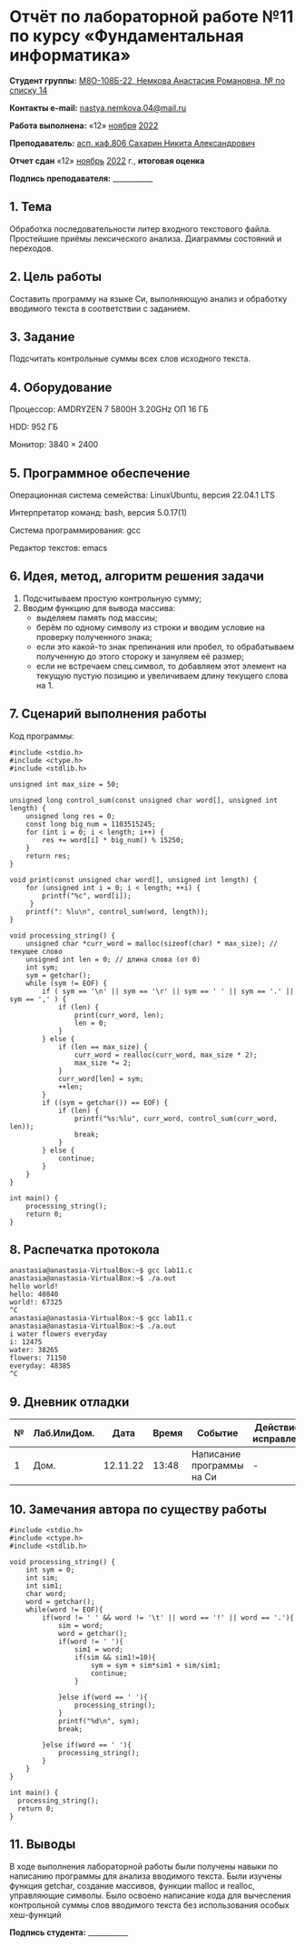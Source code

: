 # Отчёт по лабораторной работе №11 по курсу «Фундаментальная информатика»

<b>Студент группы:</b> <ins>М8О-108Б-22, Немкова Анастасия Романовна, № по списку 14</ins>

<b>Контакты e-mail:</b> <ins>nastya.nemkova.04@mail.ru<ins>

<b>Работа выполнена:</b> «12» <ins>ноября</ins> <ins>2022</ins>

<b>Преподаватель:</b> <ins>асп. каф.806 Сахарин Никита Александрович</ins>

<b>Отчет сдан</b> «12» <ins>ноябрь</ins> <ins>2022</ins> г., <b>итоговая оценка</b> <ins>

<b>Подпись преподавателя:</b> ___________

## 1. Тема
  
Обработка последовательности литер входного текстового файла. Простейшие приёмы лексического анализа. Диаграммы состояний и переходов. 

## 2. Цель работы

Составить программу на языке Си, выполняющую анализ и обработку вводимого текста в соответствии с заданием.

## 3. Задание

Подсчитать контрольные суммы всех слов исходного текста.

## 4. Оборудование

Процессор: AMDRYZEN 7 5800H 3.20GHz ОП 16 ГБ

НDD: 952 ГБ

Монитор: 3840 × 2400

## 5. Программное обеспечение

Операционная система семейства: LinuxUbuntu, версия 22.04.1 LTS

Интерпретатор команд: bash, версия 5.0.17(1)

Система программирования: gcc

Редактор текстов: emacs

## 6. Идея, метод, алгоритм решения задачи

1. Подсчитываем простую контрольную сумму;
2. Вводим функцию для вывода массива:
   - выделяем память под массиы;
   - берём по одному символу из строки и вводим условие на проверку полученного знака;
   - если это какой-то знак препинания или пробел, то обрабатываем полученную до этого стороку и зануляем её размер;
   - если не встречаем спец.символ, то добавляем этот элемент на текущую пустую позицию и увеличиваем длину текущего слова на 1.
   
## 7. Сценарий выполнения работы


Код программы:

```
#include <stdio.h>
#include <ctype.h>
#include <stdlib.h>

unsigned int max_size = 50;

unsigned long control_sum(const unsigned char word[], unsigned int length) {
    unsigned long res = 0;
    const long big_num = 1103515245;
    for (int i = 0; i < length; i++) {
        res += word[i] * big_num() % 15250;
    }
    return res;
}

void print(const unsigned char word[], unsigned int length) {
    for (unsigned int i = 0; i < length; ++i) {
        printf("%c", word[i]);
     }
    printf(": %lu\n", control_sum(word, length));
}

void processing_string() {
    unsigned char *curr_word = malloc(sizeof(char) * max_size); // текущее слово
    unsigned int len = 0; // длина слова (от 0)
    int sym;
    sym = getchar();
    while (sym != EOF) {
        if ( sym == '\n' || sym == '\r' || sym == ' ' || sym == '.' || sym == ',' ) {
            if (len) {
                print(curr_word, len);
                len = 0;
            }
        } else {
            if (len == max_size) {
                curr_word = realloc(curr_word, max_size * 2);
                max_size *= 2;
            }
            curr_word[len] = sym;
            ++len;
        }
        if ((sym = getchar()) == EOF) {
            if (len) {
                printf("%s:%lu", curr_word, control_sum(curr_word, len));
                break;
            }
        } else {
            continue;
        }
    }
}

int main() {
    processing_string(); 
    return 0;
}
```

## 8. Распечатка протокола

```
anastasia@anastasia-VirtualBox:~$ gcc lab11.c
anastasia@anastasia-VirtualBox:~$ ./a.out
hello world!
hello: 40840
world!: 67325
^C
anastasia@anastasia-VirtualBox:~$ gcc lab11.c
anastasia@anastasia-VirtualBox:~$ ./a.out
i water flowers everyday
i: 12475
water: 38265
flowers: 71150
everyday: 48385
^C

```

## 9. Дневник отладки

| № | Лаб.ИлиДом. | Дата | Время | Событие | Действие по исправлению | Примечание |
| --- | --- | --- | --- | --- | --- | --- |
| 1 | Дом. | 12.11.22 | 13:48 | Написание программы на Си | - | - |

## 10. Замечания автора по существу работы

```
#include <stdio.h>
#include <ctype.h>
#include <stdlib.h>

void processing_string() {
    int sym = 0;
    int sim;
    int sim1;
    char word;
    word = getchar();
    while(word != EOF){
        if(word != ' ' && word != '\t' || word == '!' || word == '.'){
            sim = word;
            word = getchar();
            if(word != ' '){
                sim1 = word;
                if(sim && sim1!=10){
                    sym = sym + sim*sim1 + sim/sim1;
                    continue;
                }
        
            }else if(word == ' '){
                processing_string();
            }
            printf("%d\n", sym); 
            break;

        }else if(word == ' '){
            processing_string();
        }
    }
}

int main() {
  processing_string(); 
  return 0;
}
```

## 11. Выводы

В ходе выполнения лабораторной работы были получены навыки по написанию программы для анализа вводимого текста. Были изучены функция getchar, создание массивов, функции malloc и realloc, управляющие символы. Было освоено написание кода для вычесления контрольной суммы слов вводимого текста без использования особых хеш-функций 

<b>Подпись студента:</b> ___________
